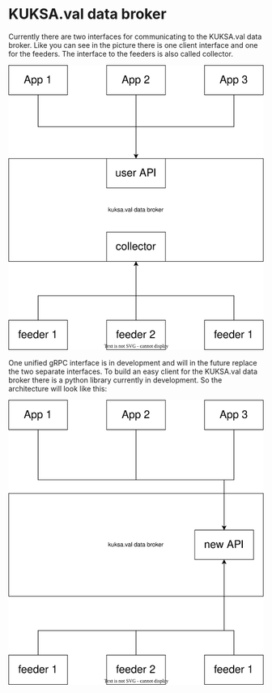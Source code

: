 # KUKSA.val data broker
Currently there are two interfaces for communicating to the KUKSA.val data broker. Like you can see in the picture there is one client interface and one for the feeders. The interface to the feeders is also called collector. 

![data broker interfaces](../pictures/databroker.svg)

One unified gRPC interface is in development and will in the future replace the two separate interfaces. To build an easy client for the KUKSA.val data broker there is a python library currently in development. So the architecture will look like this:

![data broker unified interface](../pictures/unified_databroker.svg)